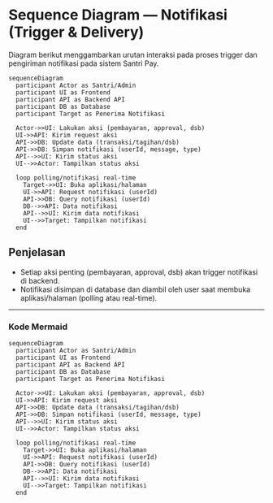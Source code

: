 # Sequence Diagram — Notifikasi (Trigger & Delivery)

Diagram berikut menggambarkan urutan interaksi pada proses trigger dan pengiriman notifikasi pada sistem Santri Pay.

```mermaid
sequenceDiagram
  participant Actor as Santri/Admin
  participant UI as Frontend
  participant API as Backend API
  participant DB as Database
  participant Target as Penerima Notifikasi

  Actor->>UI: Lakukan aksi (pembayaran, approval, dsb)
  UI->>API: Kirim request aksi
  API->>DB: Update data (transaksi/tagihan/dsb)
  API->>DB: Simpan notifikasi (userId, message, type)
  API-->>UI: Kirim status aksi
  UI-->>Actor: Tampilkan status aksi

  loop polling/notifikasi real-time
    Target->>UI: Buka aplikasi/halaman
    UI->>API: Request notifikasi (userId)
    API->>DB: Query notifikasi (userId)
    DB-->>API: Data notifikasi
    API-->>UI: Kirim data notifikasi
    UI-->>Target: Tampilkan notifikasi
  end
```

## Penjelasan
- Setiap aksi penting (pembayaran, approval, dsb) akan trigger notifikasi di backend.
- Notifikasi disimpan di database dan diambil oleh user saat membuka aplikasi/halaman (polling atau real-time).

---

### Kode Mermaid
```mermaid
sequenceDiagram
  participant Actor as Santri/Admin
  participant UI as Frontend
  participant API as Backend API
  participant DB as Database
  participant Target as Penerima Notifikasi

  Actor->>UI: Lakukan aksi (pembayaran, approval, dsb)
  UI->>API: Kirim request aksi
  API->>DB: Update data (transaksi/tagihan/dsb)
  API->>DB: Simpan notifikasi (userId, message, type)
  API-->>UI: Kirim status aksi
  UI-->>Actor: Tampilkan status aksi

  loop polling/notifikasi real-time
    Target->>UI: Buka aplikasi/halaman
    UI->>API: Request notifikasi (userId)
    API->>DB: Query notifikasi (userId)
    DB-->>API: Data notifikasi
    API-->>UI: Kirim data notifikasi
    UI-->>Target: Tampilkan notifikasi
  end
``` 